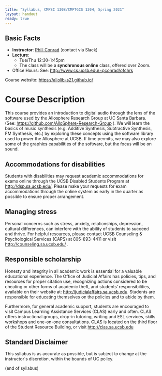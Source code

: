 ```yaml
---
title: "Syllabus, CMPSC 130B/CMPTGCS 130H, Spring 2021"
layout: handout
ready: true
---
```



Basic Facts
-----------

* **Instructor**:  [Phill Conrad](http://www.cs.ucsb.edu/~pconrad) (contact via Slack)
* **Lecture**:
   * Tue/Thu 12:30-1:45pm 
   * The class will be a **synchronous online** class, offered over Zoom.  
* Office Hours: See: <http://www.cs.ucsb.edu/~pconrad/ofchrs>  

Course website: <https://allolib-s21.github.io/>


# Course Description

This course provides an introduction to digital audio through the lens of the software used by the Allosphere Research Group at UC Santa Barbara. (See: <https://github.com/AlloSphere-Research-Group> ). We will learn the basics of music synthesis (e.g. Additive Synthesis, Subtractive Synthesis, FM Synthesis, etc.) by exploring these concepts using the software library used to power the Allosphere at UCSB. If time permits, we may also explore some of the graphics capabilities of the software, but the focus will be on sound.

Accommodations for disabilities
-------------------------------

Students with disabilities may request academic accommodations for exams online through the UCSB Disabled Students Program at http://dsp.sa.ucsb.edu/. Please make your requests for exam accommodations through the online system as early in the quarter as possible to ensure proper arrangement.

Managing stress
---------------

Personal concerns such as stress, anxiety, relationships, depression, cultural differences, can interfere with the ability of students to succeed and thrive. For helpful resources, please contact UCSB Counseling & Psychological Services (CAPS) at 805-893-4411 or visit http://counseling.sa.ucsb.edu/ .

Responsible scholarship
-----------------------

Honesty and integrity in all academic work is essential for a valuable educational experience.  The Office of Judicial Affairs has policies, tips, and resources for proper citation use, recognizing actions considered to be cheating or other forms of academic theft, and students’ responsibilities, available on their website at: http://judicialaffairs.sa.ucsb.edu.  Students are responsible for educating themselves on the policies and to abide by them.

Furthermore, for general academic support, students are encouraged to visit Campus Learning Assistance Services (CLAS) early and often. CLAS offers instructional groups, drop-in tutoring, writing and ESL services, skills workshops and one-on-one consultations. CLAS is located on the third floor of the Student Resource Building, or visit http://clas.sa.ucsb.edu

Standard Disclaimer
-------------------

This syllabus is as accurate as possible, but is subject to change at
the instructor's discretion, within the bounds of UC policy.

(end of syllabus)


